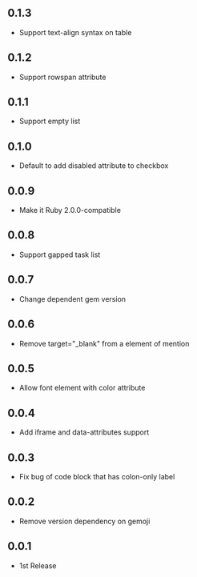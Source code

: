 ## 0.1.3
* Support text-align syntax on table

## 0.1.2
* Support rowspan attribute

## 0.1.1
* Support empty list

## 0.1.0
* Default to add disabled attribute to checkbox

## 0.0.9
* Make it Ruby 2.0.0-compatible

## 0.0.8
* Support gapped task list

## 0.0.7
* Change dependent gem version

## 0.0.6
* Remove target="_blank" from a element of mention

## 0.0.5
* Allow font element with color attribute

## 0.0.4
* Add iframe and data-attributes support

## 0.0.3
* Fix bug of code block that has colon-only label

## 0.0.2
* Remove version dependency on gemoji

## 0.0.1
* 1st Release
